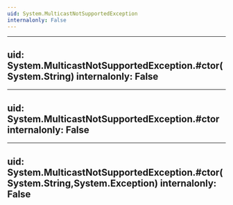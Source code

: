 ```yaml
---
uid: System.MulticastNotSupportedException
internalonly: False
---
```


---
uid: System.MulticastNotSupportedException.#ctor(System.String)
internalonly: False
---

---
uid: System.MulticastNotSupportedException.#ctor
internalonly: False
---

---
uid: System.MulticastNotSupportedException.#ctor(System.String,System.Exception)
internalonly: False
---
